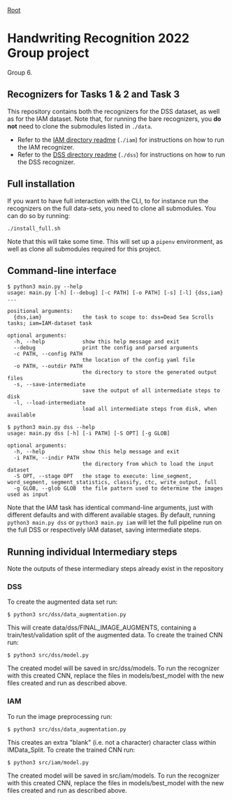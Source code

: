 [Root](./README.md)
# Handwriting Recognition 2022 Group project
Group 6.

## Recognizers for Tasks 1 & 2 and Task 3
This repository contains both the recognizers for the DSS dataset, as well as for the IAM dataset. Note that, for 
running the bare recognizers, you **do not** need to clone the submodules listed in `./data`.
- Refer to the [IAM directory readme](./iam/readme.md) (`./iam`) for instructions on how to run the IAM recognizer.
- Refer to the [DSS directory readme](./dss/readme.md) (`./dss`) for instructions on how to run the DSS recognizer.

## Full installation
If you want to have full interaction with the CLI, to for instance run the recognizers on the full data-sets, you need
to clone all submodules. You can do so by running:
```shell
./install_full.sh
```
Note that this will take some time. This will set up a `pipenv` environment, as well as clone all submodules required
for this project.
## Command-line interface
```shell
$ python3 main.py --help
usage: main.py [-h] [--debug] [-c PATH] [-o PATH] [-s] [-l] {dss,iam} ...

positional arguments:
  {dss,iam}             the task to scope to: dss=Dead Sea Scrolls tasks; iam=IAM-dataset task

optional arguments:
  -h, --help            show this help message and exit
  --debug               print the config and parsed arguments
  -c PATH, --config PATH
                        the location of the config yaml file
  -o PATH, --outdir PATH
                        the directory to store the generated output files
  -s, --save-intermediate
                        save the output of all intermediate steps to disk
  -l, --load-intermediate
                        load all intermediate steps from disk, when available
```

```shell
$ python3 main.py dss --help
usage: main.py dss [-h] [-i PATH] [-S OPT] [-g GLOB]

optional arguments:
  -h, --help            show this help message and exit
  -i PATH, --indir PATH
                        the directory from which to load the input dataset
  -S OPT, --stage OPT   the stage to execute: line_segment, word_segment, segment_statistics, classify, ctc, write_output, full
  -g GLOB, --glob GLOB  the file pattern used to determine the images used as input
```
Note that the IAM task has identical command-line arguments, just with different defaults and with different available 
stages. By default, running `python3 main.py dss` or `python3 main.py iam` will let the full pipeline run on the full 
DSS or respectively IAM dataset, saving intermediate steps.
## Running individual Intermediary steps
Note the outputs of these intermediary steps already exist in the repository
### DSS
To create the augmented data set run: 
```shell
$ python3 src/dss/data_augmentation.py
```
This will create data/dss/FINAL_IMAGE_AUGMENTS, containing a train/test/validation split of the augmented data.
To create the trained CNN run:
```shell
$ python3 src/dss/model.py
```
The created model will be saved in src/dss/models. To run the recognizer with this created CNN, replace the files in models/best_model
with the new files created and run as described above.

### IAM
To run the image preprocessing run: 
```shell
$ python3 src/dss/data_augmentation.py
```
This creates an extra "blank" (i.e. not a character) character class within IMData_Split.
To create the trained CNN run:
```shell
$ python3 src/iam/model.py
```
The created model will be saved in src/iam/models. To run the recognizer with this created CNN, replace the files in models/best_model
with the new files created and run as described above.
